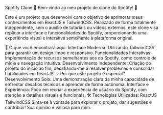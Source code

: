 Spotify Clone
🎵 Bem-vindo ao meu projeto de clone do Spotify! 🎵

Este é um projeto que desenvolvi com o objetivo de aprimorar meus conhecimentos em ReactJS e TailwindCSS. Realizado de forma totalmente independente, sem o auxílio de tutoriais ou vídeos externos, este clone visa replicar a interface e funcionalidades do Spotify, proporcionando uma experiência visual e interativa semelhante à plataforma original.

🚀 O que você encontrará aqui:
Interface Moderna: Utilizando TailwindCSS para garantir um design limpo e responsivo.
Funcionalidades Interativas: Implementação de recursos semelhantes aos do Spotify, como controle de mídia e navegação intuitiva.
Desenvolvimento Independente: Criação do projeto do início ao fim, desafiando-me a resolver problemas e consolidar habilidades em ReactJS.
💡 Por que este projeto é especial?
Desenvolvimento Solo: Uma demonstração clara da minha capacidade de enfrentar desafios técnicos e aprender de forma autônoma.
Interface e Experiência: Foco em recriar a experiência de usuário do Spotify, com atenção a detalhes visuais e funcionais.
🛠️ Tecnologias Utilizadas:
ReactJS
TailwindCSS
Sinta-se à vontade para explorar o projeto, dar sugestões e contribuir! Sua opinião é valiosa para mim.
